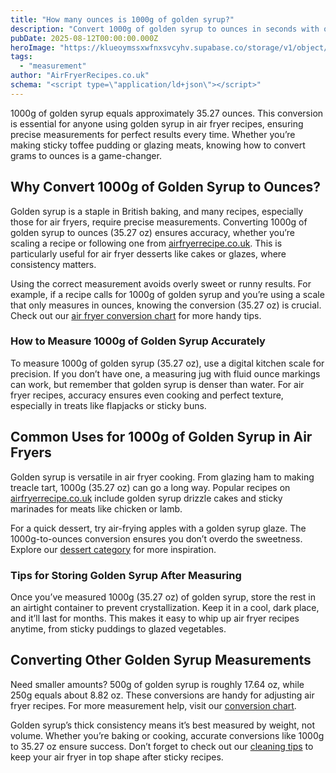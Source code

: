 ```yaml
---
title: "How many ounces is 1000g of golden syrup?"
description: "Convert 1000g of golden syrup to ounces in seconds with our simple guide. Perfect for air fryer recipes and baking accuracy!"
pubDate: 2025-08-12T00:00:00.000Z
heroImage: "https://klueoymssxwfnxsvcyhv.supabase.co/storage/v1/object/public/md/1000g-golden-syrup-to-ounces-80393433.webp"
tags:
  - "measurement"
author: "AirFryerRecipes.co.uk"
schema: "<script type=\"application/ld+json\"></script>"
---
```


<p>1000g of golden syrup equals approximately 35.27 ounces. This conversion is essential for anyone using golden syrup in air fryer recipes, ensuring precise measurements for perfect results every time. Whether you’re making sticky toffee pudding or glazing meats, knowing how to convert grams to ounces is a game-changer.</p>  

<h2>Why Convert 1000g of Golden Syrup to Ounces?</h2>  
<p>Golden syrup is a staple in British baking, and many recipes, especially those for air fryers, require precise measurements. Converting 1000g of golden syrup to ounces (35.27 oz) ensures accuracy, whether you’re scaling a recipe or following one from <a href=https://www.airfryerrecipe.co.uk/recipes>airfryerrecipe.co.uk</a>. This is particularly useful for air fryer desserts like cakes or glazes, where consistency matters.</p>  

<p>Using the correct measurement avoids overly sweet or runny results. For example, if a recipe calls for 1000g of golden syrup and you’re using a scale that only measures in ounces, knowing the conversion (35.27 oz) is crucial. Check out our <a href=https://www.airfryerrecipe.co.uk/air-fryer-conversion-chart>air fryer conversion chart</a> for more handy tips.</p>  

<h3>How to Measure 1000g of Golden Syrup Accurately</h3>  
<p>To measure 1000g of golden syrup (35.27 oz), use a digital kitchen scale for precision. If you don’t have one, a measuring jug with fluid ounce markings can work, but remember that golden syrup is denser than water. For air fryer recipes, accuracy ensures even cooking and perfect texture, especially in treats like flapjacks or sticky buns.</p>  

<h2>Common Uses for 1000g of Golden Syrup in Air Fryers</h2>  
<p>Golden syrup is versatile in air fryer cooking. From glazing ham to making treacle tart, 1000g (35.27 oz) can go a long way. Popular recipes on <a href=https://www.airfryerrecipe.co.uk>airfryerrecipe.co.uk</a> include golden syrup drizzle cakes and sticky marinades for meats like chicken or lamb.</p>  

<p>For a quick dessert, try air-frying apples with a golden syrup glaze. The 1000g-to-ounces conversion ensures you don’t overdo the sweetness. Explore our <a href=https://www.airfryerrecipe.co.uk/recipe-category/dessert>dessert category</a> for more inspiration.</p>  

<h3>Tips for Storing Golden Syrup After Measuring</h3>  
<p>Once you’ve measured 1000g (35.27 oz) of golden syrup, store the rest in an airtight container to prevent crystallization. Keep it in a cool, dark place, and it’ll last for months. This makes it easy to whip up air fryer recipes anytime, from sticky puddings to glazed vegetables.</p>  

<h2>Converting Other Golden Syrup Measurements</h2>  
<p>Need smaller amounts? 500g of golden syrup is roughly 17.64 oz, while 250g equals about 8.82 oz. These conversions are handy for adjusting air fryer recipes. For more measurement help, visit our <a href=https://www.airfryerrecipe.co.uk/air-fryer-conversion-chart>conversion chart</a>.</p>  

<p>Golden syrup’s thick consistency means it’s best measured by weight, not volume. Whether you’re baking or cooking, accurate conversions like 1000g to 35.27 oz ensure success. Don’t forget to check out our <a href=https://www.airfryerrecipe.co.uk/air-fryer-cleaner>cleaning tips</a> to keep your air fryer in top shape after sticky recipes.</p>